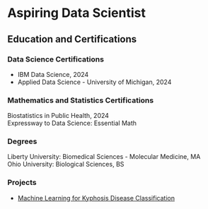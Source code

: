 # Aspiring Data Scientist

## Education and Certifications

### Data Science Certifications
- IBM Data Science, 2024
- Applied Data Science - University of Michigan, 2024

### Mathematics and Statistics Certifications
Biostatistics in Public Health, 2024\
Expressway to Data Science: Essential Math


### Degrees
Liberty University: Biomedical Sciences - Molecular Medicine, MA\
Ohio University: Biological Sciences, BS

### Projects
- <a href=Projects/Machine Learning for Kyphosis Disease Classification.py>Machine Learning for Kyphosis Disease Classification<a/>
